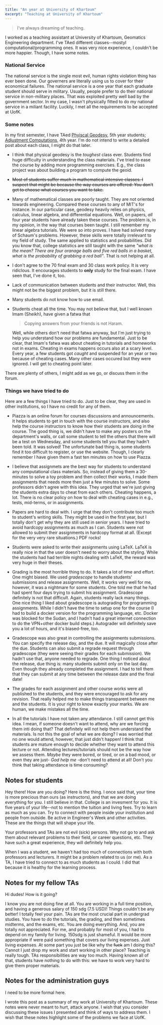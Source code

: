 ```yaml
---
title: "An year at University of Khartoum"
excerpt: "Teaching at University of Khartoum"
---
```


>I've always dreaming of teaching.

I worked as a teaching assistant at University of Khartoum, Geomatics Engineering department. I've TAed different classes--mostyl computational/programming ones. It was very nice experience, I couldn't be more happier. Though, I have some notes.

### National Service

The national service is the single most evil, human rights violation thing has ever been done. Our governers are literally using us to cover for their economical failures. The national service is a one year that each graduate student should serve in military. Usually, people prefer to do their national service in non-military places. That was exploited pretty well bad by the government sector.
In my case, I wasn't physically fitted to do my national service in a miliant facility. Luckily, I met all the requirements to be accepted at UofK.

### Some notes
In my first semester, I have TAed [Phyiscal Geodesy](https://sites.google.com/view/se522), 5th year students; [Adjustment Computations](https://sites.google.com/view/se412), 4th year.
I'm do not intend to write a detailed post about each class, I might do that later.

* I think that physical geodesy is the _toughest_ class ever. Students find huge difficulty in understanding the class materials. I've tried to ease the course by adding more programming exercises. E.g., the class project was about building a program to compute the geoid.

* <strike>Most of students suffer much in mathematical intensive classes. I suspect that might be because the way courses are offered: You don't get to choose what courses you want to take.</strike>

* Many of mathematical classes are poorly taught. They are not oriented towards engineering. Compared these courses to any of MIT's for instance. In our particular case, geodesy heavily relies on physics, calculus, linear algebra, and differential equations. Well, on papers, _all_ four year students have already taken these courses. The problem is, in my opinion, in the way that courses been taught. I still remember my linear algebra tutorials. We were so into proves. I have had solved many of Schaum's problems. However, these skills were totally irrelevant to my field of study. The same applied to statistics and probabilities. Did you know that, college statistics are still taught with the same _"what is the mean? There are four oranage balls and five red balls in a basket, what is the probability of grabbing a red ball"_. That is not helping at all.
* I don't agree to the 70 final exam and 30 class work policy. It is very ridiclous. It encourages students to **only** study for the final exam. I have seen that, I've done it, too.
* Lack of communication between students and their instructor. Well, this might not be the biggest problem, but it is still there.
* Many students do not know how to use email.
* Students cheat all the time. You may not believe that, but I well known Imam (Sheikh), have given a fatwa that

    > Copying answers from your friends is not Haram.

    Well, while others don't need that fatwa anyway, but I'm just trying to help you understand how our problems are fundamental. Just to be clear, that Imam's fatwa was about cheating in tutorials and homeworks not in exams. Cheating in exams happens occurs also at a scary level. Every year, a few students got _caught_ and suspended for an year or two because of cheating cases. Many other cases occured but they were ignored. I will get to cheating point later.

There are plenty of others, I might add as we go, or discuss them in the forum.

### Things we have tried to do

Here are a few things I have tried to do. Just to be clear, they are used in other institutions, so I have no credit for any of them.

* Piazza is an online forum for courses discussions and announcements. It helps students to get in touch with the course instructors, and also help the course instructors to know how their students are doing in the course. The good thing is, we didn't have to make any posters on the department's walls, or call some student to tell the others that there will be a test on Wednesday, and some students tell you that they hadn't been told. It was solved! The unfortunate bad thing is, some students find it too difficult to register, or use the website. Though, I clearly remember I have given them a fast ten minutes on how to use Piazza.

* I believe that assignmets are the best way for students to understand any computational class materials. So, instead of giving them a 30-minutes to solve a toy problem and then collect their works, I made them assignments that needs more then just a few minutes to solve. Some professors didn't agree with this idea. They urged that we're just giving the students extra days to cheat from each others. Cheating happens, a lot. There is no clear policy on how to deal with cheating cases in e.g., tests, mid-terms, or in assignments.
* Papers are hard to deal with. I urge that they don't contribute too much to student's writing skills. They might be used in the first year, but I totally don't get why they are still used in senior years. I have tried to avoid hardcopy assignments as much as I can. Students were not allowed to submit their assignments in hardcopy format at all. (Except for the very very rare situations.) PDF rocks!

* Students were asked to write their assignments using LaTeX. LaTeX is really nice in that the user doesn't need to worry about the styling. While the students had had terrible nights dealing with LaTeX, the reward was very huge in their theses. 

* Grading is the most horrible thing to do. It takes a lot of time and effort. One might biased. We used _gradescope_ to handle students' submissions and release assignments. Well, it works very well for me, however, it was a nightmare for some students. One told me that he had had spent four days trying to submit his assignment. Gradescope definitely is not that difficult. Again, students really lack many things.
    One nice thing I liked about gradescope is autograding for programming assignments. While I didn't have the time to setup one for the course (I had to build a docker version for the programming language, etc. Docker was blocked for the Sudan, and I hadn't had a great internet connection to do the VPN+other docker build steps.)
    Autograder will definitely save you a lot of hours, and it's biased-free, too.

* Gradescope was also great in controlling the assignments submissions. You can specify the release day, and the due. It will magically close after the due. Students can also submit a regrade request through gradescope (they were seeing their grades for each submission). We hadn't use that, anyone needed to regrade.
    One thing I noticed about the release, due thing is: many students submit only on the last day. Even though they already completed the assignment. I had to tell them that they can submit at any time between the release date and the final date!

* The grades for each assignment and other course works were all published to the students, and they were encouraged to ask for any revision. That really helped me to make things transparent between me and the students. It is your right to know exactly your marks. We are human, we make mistakes all the time.

* In all the tutorials I have not taken any attendance. I still cannot get this idea. I mean, if someone doesn't want to attend, why are we forcing them inti doing that? That definitely will not help them understand the materials. Is not this the goal of what we are doing? I was worried that no one would attend, however, that just didn't happen! I think that students are mature enough to decide whether they want to attend this lecture or not. Attending lectures/tutorials should not be the way how we assess them. _Maybe_ they were bored, or tired, or on a bad mood, or even they are just- _God help me_ -don't need to attend at all!
    Don't you think that taking attendance is time consuming?


## Notes for students

Hey there! How are you doing? Here is the thing. I once said that, your time is more precious than ours (as instructors), and that we are doing everything for you. I still believe in that. College is an invesment for you. It is five years of your life--not to mention the tuition and living fees. Try to learn as much as you can. Try to connect with people inside your institution and people from outside. Be active in Engineer's Week and other activities. These are the things that will shape your life.

Your professors and TAs are not evil (sick) persons. Why not go to and ask them about relevant problems to their field, or career questions, etc. They have such a great experience, they will definitely help you.

When I was a student, we haven't had too much of connections with both professors and lecturers. It might be a problem related to us (or me). As a TA, I have tried to connect to as much students as I could. I did that because it is healthy for the learning process.

## Notes for my fellow TAs

Hi dudes! How is it going?

I know you are not doing fine at all. You are working in a full time position, and having a generous salary of 150 sdg (7.5 USD)! Things couldn't be any better!
I totally feel your pain. TAs are the most crucial part in undergrad studies. You have to do the tutorials, the grading, and then sometimes midterms, and the exams, etc. You are doing everything. And, you are totally not appreciated. For me, and probably for most of you, I had to depend on my family for living. 150sdg is just shameful. It would be more appropriate if were paid something that covers our living expenses. Just living expenses. At some part you just be like why the <strike>fuck</strike> am I doing this? Cannot I just drop my work and start working in other place? Teaching is really tough. TAs responsibilities are way too much. Having known all of that, students have nothing to do with this: we have to work very hard to give them proper materials. 


## Notes for the administration guys

I need to be more formal here.

I wrote this post as a summary of my work at University of Khartoum. These notes were never meant to hurt, attack anyone. I wish that you consider discussing these issues I presented and think of ways to address them. I wish that these notes highlight some of the problems we face at UofK. 